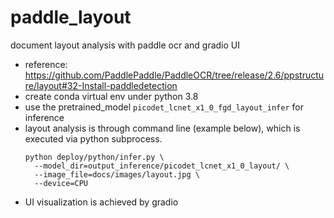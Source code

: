 # paddle_layout
document layout analysis with paddle ocr and gradio UI

- reference: https://github.com/PaddlePaddle/PaddleOCR/tree/release/2.6/ppstructure/layout#32-Install-paddledetection
- create conda virtual env under python 3.8
- use the pretrained_model ```picodet_lcnet_x1_0_fgd_layout_infer``` for inference
- layout analysis is through command line (example below), which is executed via python subprocess.
  ```
  python deploy/python/infer.py \
    --model_dir=output_inference/picodet_lcnet_x1_0_layout/ \
    --image_file=docs/images/layout.jpg \
    --device=CPU
  ```
- UI visualization is achieved by gradio

